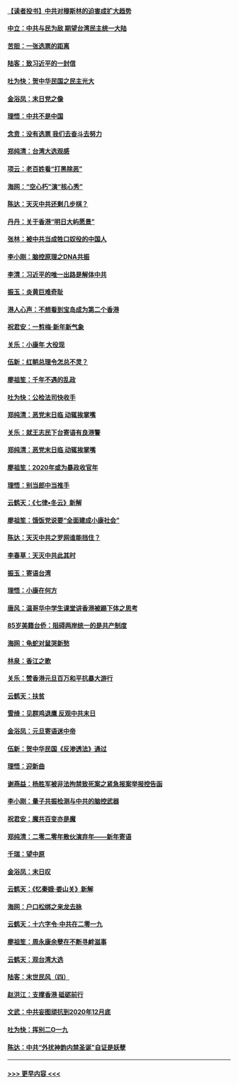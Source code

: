#### [【读者投书】中共对穆斯林的迫害成扩大趋势](../pages/nsc993/n11791371.md?t=01150301) 
#### [中立：中共与民为敌 期望台湾民主统一大陆](../pages/nsc993/n11790392.md?t=01150301) 
#### [苦胆：一张选票的距离](../pages/nsc993/n11788914.md?t=01150301) 
#### [陆客：致习近平的一封信](../pages/nsc993/n11788867.md?t=01150301) 
#### [吐为快：贺中华民国之民主光大](../pages/nsc993/n11788618.md?t=01150301) 
#### [金浴凤：末日党之像](../pages/nsc993/n11787475.md?t=01150301) 
#### [理悟：中共不是中国](../pages/nsc993/n11787463.md?t=01150301) 
#### [念贲：没有选票  我们去奋斗去努力](../pages/nsc993/n11787398.md?t=01150301) 
#### [郑纯清：台湾大选观感](../pages/nsc993/n11786210.md?t=01150301) 
#### [项云：老百姓看“打黑除恶”](../pages/nsc993/n11785398.md?t=01150301) 
#### [海网：“空心朽”演“核心秀”](../pages/nsc993/n11783874.md?t=01150301) 
#### [陈达：天灭中共还剩几步棋？](../pages/nsc993/n11783719.md?t=01150301) 
#### [丹丹：关于香港“明日大屿愿景”](../pages/nsc993/n11783273.md?t=01150301) 
#### [张林：被中共当成牲口奴役的中国人](../pages/nsc993/n11782397.md?t=01150301) 
#### [李小刚：脑控原理之DNA共振](../pages/nsc993/n11780962.md?t=01150301) 
#### [李清：习近平的唯一出路是解体中共](../pages/nsc993/n11780866.md?t=01150301) 
#### [振玉：炎黄巨难奇耻](../pages/nsc993/n11779632.md?t=01150301) 
#### [港人心声：不想看到宝岛成为第二个香港](../pages/nsc993/n11778817.md?t=01150301) 
#### [祝君安：一剪梅‧新年新气象](../pages/nsc993/n11776340.md?t=01150301) 
#### [关乐：小康年 大役现](../pages/nsc993/n11774213.md?t=01150301) 
#### [伍新：红朝总理令怎总不灵？](../pages/nsc993/n11770813.md?t=01150301) 
#### [廖祖笙：千年不遇的乱政](../pages/nsc993/n11770373.md?t=01150301) 
#### [吐为快：公检法司快收手](../pages/nsc993/n11770359.md?t=01150301) 
#### [郑纯清：恶党末日临 动辄挨掌嘴](../pages/nsc993/n11769912.md?t=01150301) 
#### [关乐：就王志民下台寄语有良港警](../pages/nsc993/n11769903.md?t=01150301) 
#### [郑纯清：恶党末日临 动辄挨掌嘴](../pages/nsc993/n11769356.md?t=01150301) 
#### [廖祖笙：2020年或为暴政收官年](../pages/nsc993/n11768216.md?t=01150301) 
#### [理悟：别当郎中当推手](../pages/nsc993/n11768243.md?t=01150301) 
#### [云鹤天：《七律▪冬云》新解](../pages/nsc993/n11768204.md?t=01150301) 
#### [廖祖笙：饿饭党说要“全面建成小康社会”](../pages/nsc993/n11767482.md?t=01150301) 
#### [陈达：天灭中共之罗网谁能挡住？](../pages/nsc993/n11767465.md?t=01150301) 
#### [李春草：天灭中共此其时](../pages/nsc993/n11767452.md?t=01150301) 
#### [振玉：寄语台湾](../pages/nsc993/n11767432.md?t=01150301) 
#### [理悟：小康在何方](../pages/nsc993/n11767394.md?t=01150301) 
#### [唐风：温哥华中学生课堂讲香港被踢下体之思考](../pages/nsc993/n11766848.md?t=01150301) 
#### [85岁美籍台侨：阻碍两岸统一的是共产制度](../pages/nsc993/n11765043.md?t=01150301) 
#### [海网：龟蛇对鼠哭新愁](../pages/nsc993/n11764895.md?t=01150301) 
#### [林泉：香江之歌](../pages/nsc993/n11764415.md?t=01150301) 
#### [关乐：赞香港元旦百万和平抗暴大游行](../pages/nsc993/n11764382.md?t=01150301) 
#### [云鹤天：扶贫](../pages/nsc993/n11764245.md?t=01150301) 
#### [雪绮：见群鸡退鹰  反观中共末日](../pages/nsc993/n11762112.md?t=01150301) 
#### [金浴凤：元旦寄语迷中帝](../pages/nsc993/n11761788.md?t=01150301) 
#### [伍新：贺中华民国《反渗透法》通过](../pages/nsc993/n11761994.md?t=01150301) 
#### [理悟：迎新曲](../pages/nsc993/n11761152.md?t=01150301) 
#### [谢燕益：杨胜军被非法拘禁致死案之紧急报案举报控告函](../pages/nsc993/n11756134.md?t=01150301) 
#### [李小刚：量子共振检测与中共的脑控武器](../pages/nsc993/n11754518.md?t=01150301) 
#### [祝君安：魔共百变亦是魔](../pages/nsc993/n11754469.md?t=01150301) 
#### [郑纯清：二零二零年散伙演弃年——新年寄语](../pages/nsc993/n11754195.md?t=01150301) 
#### [千瑞：望中原](../pages/nsc993/n11754159.md?t=01150301) 
#### [金浴凤：末日叹](../pages/nsc993/n11752359.md?t=01150301) 
#### [云鹤天：《忆秦娥‧娄山关》新解](../pages/nsc993/n11752348.md?t=01150301) 
#### [海网：户口松绑之来龙去脉](../pages/nsc993/n11752328.md?t=01150301) 
#### [云鹤天：十六字令‧中共在二零一九](../pages/nsc993/n11752305.md?t=01150301) 
#### [廖祖笙：周永康余孽在不断寻衅滋事](../pages/nsc993/n11751013.md?t=01150301) 
#### [云鹤天：观台湾大选](../pages/nsc993/n11751007.md?t=01150301) 
#### [陆客：末世民风（四）](../pages/nsc993/n11749203.md?t=01150301) 
#### [赵洪江：支撑香港 砥砺前行](../pages/nsc993/n11748482.md?t=01150301) 
#### [文武：中共妄图顽抗到2020年12月底](../pages/nsc993/n11748446.md?t=01150301) 
#### [吐为快：挥别二O一九](../pages/nsc993/n11748411.md?t=01150301) 
#### [陈达：中共“外扰神韵内禁圣诞”自证是妖孽](../pages/nsc993/n11748226.md?t=01150301) 

----
#### [ >>> 更早内容 <<< ](../indexes/nsc993-earlier.md)
